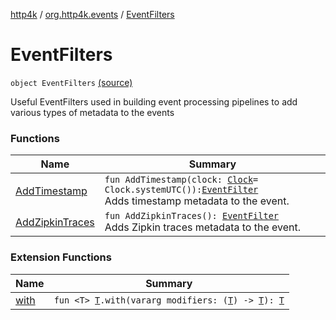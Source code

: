 [http4k](../../index.md) / [org.http4k.events](../index.md) / [EventFilters](./index.md)

# EventFilters

`object EventFilters` [(source)](https://github.com/http4k/http4k/blob/master/http4k-core/src/main/kotlin/org/http4k/events/EventFilters.kt#L9)

Useful EventFilters used in building event processing pipelines to add various types of metadata to the events

### Functions

| Name | Summary |
|---|---|
| [AddTimestamp](-add-timestamp.md) | `fun AddTimestamp(clock: `[`Clock`](https://docs.oracle.com/javase/9/docs/api/java/time/Clock.html)` = Clock.systemUTC()): `[`EventFilter`](../-event-filter/index.md)<br>Adds timestamp metadata to the event. |
| [AddZipkinTraces](-add-zipkin-traces.md) | `fun AddZipkinTraces(): `[`EventFilter`](../-event-filter/index.md)<br>Adds Zipkin traces metadata to the event. |

### Extension Functions

| Name | Summary |
|---|---|
| [with](../../org.http4k.core/with.md) | `fun <T> `[`T`](../../org.http4k.core/with.md#T)`.with(vararg modifiers: (`[`T`](../../org.http4k.core/with.md#T)`) -> `[`T`](../../org.http4k.core/with.md#T)`): `[`T`](../../org.http4k.core/with.md#T) |

